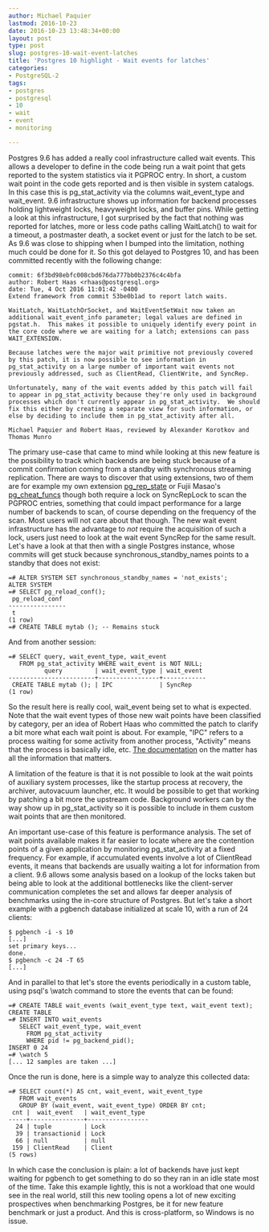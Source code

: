 ```yaml
---
author: Michael Paquier
lastmod: 2016-10-23
date: 2016-10-23 13:48:34+00:00
layout: post
type: post
slug: postgres-10-wait-event-latches
title: 'Postgres 10 highlight - Wait events for latches'
categories:
- PostgreSQL-2
tags:
- postgres
- postgresql
- 10
- wait
- event
- monitoring

---
```


Postgres 9.6 has added a really cool infrastructure called wait events.
This allows a developer to define in the code being run a wait point
that gets reported to the system statistics via it PGPROC entry. In
short, a custom wait point in the code gets reported and is then visible
in system catalogs. In this case this is pg\_stat\_activity via the columns
wait\_event\_type and wait\_event. 9.6 infrastructure shows up information
for backend processes holding lightweight locks, heavyweight locks, and
buffer pins. While getting a look at this infrastructure, I got surprised
by the fact that nothing was reported for latches, more or less code paths
calling WaitLatch() to wait for a timeout, a postmaster death, a socket event
or just for the latch to be set. As 9.6 was close to shipping when I bumped
into the limitation, nothing much could be done for it. So this got delayed
to Postgres 10, and has been committed recently with the following change:

    commit: 6f3bd98ebfc008cbd676da777bb0b2376c4c4bfa
    author: Robert Haas <rhaas@postgresql.org>
    date: Tue, 4 Oct 2016 11:01:42 -0400
    Extend framework from commit 53be0b1ad to report latch waits.

    WaitLatch, WaitLatchOrSocket, and WaitEventSetWait now taken an
    additional wait_event_info parameter; legal values are defined in
    pgstat.h.  This makes it possible to uniquely identify every point in
    the core code where we are waiting for a latch; extensions can pass
    WAIT_EXTENSION.

    Because latches were the major wait primitive not previously covered
    by this patch, it is now possible to see information in
    pg_stat_activity on a large number of important wait events not
    previously addressed, such as ClientRead, ClientWrite, and SyncRep.

    Unfortunately, many of the wait events added by this patch will fail
    to appear in pg_stat_activity because they're only used in background
    processes which don't currently appear in pg_stat_activity.  We should
    fix this either by creating a separate view for such information, or
    else by deciding to include them in pg_stat_activity after all.

    Michael Paquier and Robert Haas, reviewed by Alexander Korotkov and
    Thomas Munro

The primary use-case that came to mind while looking at this new feature
is the possibility to track which backends are being stuck because of
a commit confirmation coming from a standby with synchronous streaming
replication. There are ways to discover that using extensions, two of them
are for example my own extension
[pg\_rep\_state](https://github.com/michaelpq/pg_plugins/tree/master/pg_rep_state)
or Fujii Masao's
[pg\_cheat\_funcs](https://github.com/MasaoFujii/pg_cheat_funcs/blob/master/pg_cheat_funcs.c)
though both require a lock on SyncRepLock to scan the PGPROC entries,
something that could impact performance for a large number of backends to
scan, of course depending on the frequency of the scan. Most users will not
care about that though. The new wait event infrastructure has the advantage
to *not* require the acquisition of such a lock, users just need to look
at the wait event SyncRep for the same result. Let's have a look at that
then with a single Postgres instance, whose commits will get stuck because
synchronous\_standby\_names points to a standby that does not exist:

    =# ALTER SYSTEM SET synchronous_standby_names = 'not_exists';
    ALTER SYSTEM
    =# SELECT pg_reload_conf();
     pg_reload_conf
    ----------------
     t
    (1 row)
    =# CREATE TABLE mytab (); -- Remains stuck

And from another session:

    =# SELECT query, wait_event_type, wait_event
       FROM pg_stat_activity WHERE wait_event is NOT NULL;
              query         | wait_event_type | wait_event
    ------------------------+-----------------+------------
     CREATE TABLE mytab (); | IPC             | SyncRep
    (1 row)

So the result here is really cool, wait\_event being set to what is
expected. Note that the wait event types of those new wait points have
been classified by category, per an idea of Robert Haas who committed the
patch to clarify a bit more what each wait point is about. For example,
"IPC" refers to a process waiting for some activity from another process,
"Activity" means that the process is basically idle, etc.
[The documentation](https://www.postgresql.org/docs/devel/static/monitoring-stats.html)
on the matter has all the information that matters.

A limitation of the feature is that it is not possible to look at the wait
points of auxiliary system processes, like the startup process at recovery,
the archiver, autovacuum launcher, etc. It would be possible to get that
working by patching a bit more the upstream code. Background workers can
by the way show up in pg\_stat\_activity so it is possible to include in them
custom wait points that are then monitored.

An important use-case of this feature is performance analysis. The set of
wait points available makes it far easier to locate where are the contention
points of a given application by monitoring pg\_stat\_activity at a fixed
frequency. For example, if accumulated events involve a lot of ClientRead
events, it means that backends are usually waiting a lot for information
from a client. 9.6 allows some analysis based on a lookup of the locks
taken but being able to look at the additional bottlenecks like the
client-server communication completes the set and allows far deeper analysis
of benchmarks using the in-core structure of Postgres. But let's take a
short example with a pgbench database initialized at scale 10, with a run
of 24 clients:

    $ pgbench -i -s 10
    [...]
    set primary keys...
    done.
    $ pgbench -c 24 -T 65
    [...]

And in parallel to that let's store the events periodically in a custom
table, using psql's \watch command to store the events that can be found:

    =# CREATE TABLE wait_events (wait_event_type text, wait_event text);
    CREATE TABLE
    =# INSERT INTO wait_events
       SELECT wait_event_type, wait_event
         FROM pg_stat_activity
         WHERE pid != pg_backend_pid();
    INSERT 0 24
    =# \watch 5
    [... 12 samples are taken ...]

Once the run is done, here is a simple way to analyze this collected data:

    =# SELECT count(*) AS cnt, wait_event, wait_event_type
       FROM wait_events
       GROUP BY (wait_event, wait_event_type) ORDER BY cnt;
     cnt |  wait_event   | wait_event_type
    -----+---------------+-----------------
      24 | tuple         | Lock
      39 | transactionid | Lock
      66 | null          | null
     159 | ClientRead    | Client
    (5 rows)

In which case the conclusion is plain: a lot of backends have just kept
waiting for pgbench to get something to do so they ran in an idle state
most of the time. Take this example lightly, this is not a workload that
one would see in the real world, still this new tooling opens a lot of
new exciting prospectives when benchmarking Postgres, be it for new
feature benchmark or just a product. And this is cross-platform, so
Windows is no issue.
